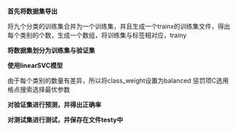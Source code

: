 **首先将数据集导出**

将九个分类的训练集合并为一个训练集，并且生成一个trainx的训练集文件，得出每个类别的个数，生成一个数组，将训练集与标签相对应，trainy

**将数据集划分为训练集与验证集**

**使用linearSVC模型**

由于每个类别的数量有差异，所以将class_weight设置为balanced  惩罚项C选用格点搜索选择最优参数

**对验证集进行预测，并得出正确率**

**对测试集进行测试，并保存在文件testy中**